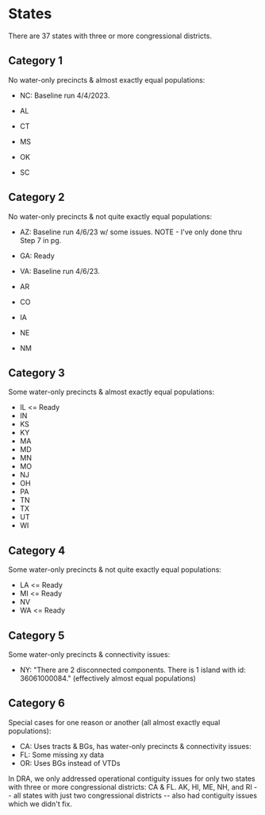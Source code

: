 # States

There are 37 states with three or more congressional districts.

## Category 1

No water-only precincts & almost exactly equal populations:

- NC: Baseline run 4/4/2023.

- AL
- CT
- MS
- OK
- SC

## Category 2

No water-only precincts & not quite exactly equal populations:

- AZ: Baseline run 4/6/23 w/ some issues. NOTE - I've only done thru Step 7 in pg.
- GA: Ready
- VA: Baseline run 4/6/23.

- AR
- CO
- IA
- NE
- NM

## Category 3

Some water-only precincts & almost exactly equal populations:

- IL <= Ready
- IN
- KS
- KY
- MA
- MD
- MN
- MO
- NJ
- OH
- PA
- TN
- TX
- UT
- WI

## Category 4

Some water-only precincts & not quite exactly equal populations:

- LA <= Ready
- MI <= Ready
- NV
- WA <= Ready

## Category 5

Some water-only precincts & connectivity issues:

- NY: "There are 2 disconnected components. There is 1 island with id: 36061000084." (effectively almost equal populations)

## Category 6

Special cases for one reason or another (all almost exactly equal populations):

- CA: Uses tracts & BGs, has water-only precincts & connectivity issues:
- FL: Some missing xy data
- OR: Uses BGs instead of VTDs

In DRA, we only addressed operational contiguity issues for only two states with three or more congressional districts: CA & FL.
AK, HI, ME, NH, and RI -- all states with just two congressional districts -- also had contiguity issues which we didn't fix.
